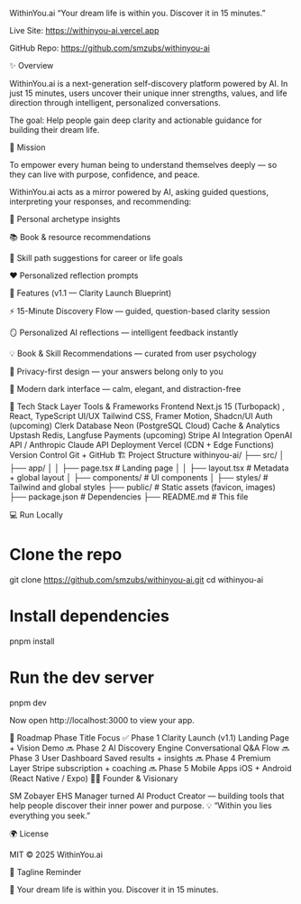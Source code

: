 WithinYou.ai
“Your dream life is within you. Discover it in 15 minutes.”

Live Site: https://withinyou-ai.vercel.app

GitHub Repo: https://github.com/smzubs/withinyou-ai

✨ Overview

WithinYou.ai is a next-generation self-discovery platform powered by AI.
In just 15 minutes, users uncover their unique inner strengths, values, and life direction through intelligent, personalized conversations.

The goal: Help people gain deep clarity and actionable guidance for building their dream life.

🧠 Mission

To empower every human being to understand themselves deeply —
so they can live with purpose, confidence, and peace.

WithinYou.ai acts as a mirror powered by AI, asking guided questions, interpreting your responses, and recommending:

🎯 Personal archetype insights

📚 Book & resource recommendations

🧩 Skill path suggestions for career or life goals

❤️ Personalized reflection prompts

🚀 Features (v1.1 — Clarity Launch Blueprint)

⚡ 15-Minute Discovery Flow — guided, question-based clarity session

🪞 Personalized AI reflections — intelligent feedback instantly

💡 Book & Skill Recommendations — curated from user psychology

🔐 Privacy-first design — your answers belong only to you

🌙 Modern dark interface — calm, elegant, and distraction-free

🧰 Tech Stack
Layer	Tools & Frameworks
Frontend	Next.js 15 (Turbopack)
, React, TypeScript
UI/UX	Tailwind CSS, Framer Motion, Shadcn/UI
Auth (upcoming)	Clerk
Database	Neon (PostgreSQL Cloud)
Cache & Analytics	Upstash Redis, Langfuse
Payments (upcoming)	Stripe
AI Integration	OpenAI API / Anthropic Claude API
Deployment	Vercel (CDN + Edge Functions)
Version Control	Git + GitHub
🏗️ Project Structure
withinyou-ai/
├── src/
│   ├── app/
│   │   ├── page.tsx          # Landing page
│   │   ├── layout.tsx        # Metadata + global layout
│   ├── components/           # UI components
│   ├── styles/               # Tailwind and global styles
├── public/                   # Static assets (favicon, images)
├── package.json              # Dependencies
├── README.md                 # This file

💻 Run Locally
# Clone the repo
git clone https://github.com/smzubs/withinyou-ai.git
cd withinyou-ai

# Install dependencies
pnpm install

# Run the dev server
pnpm dev


Now open http://localhost:3000
 to view your app.

🧩 Roadmap
Phase	Title	Focus
✅ Phase 1	Clarity Launch (v1.1)	Landing Page + Vision Demo
🔜 Phase 2	AI Discovery Engine	Conversational Q&A Flow
🔜 Phase 3	User Dashboard	Saved results + insights
🔜 Phase 4	Premium Layer	Stripe subscription + coaching
🔜 Phase 5	Mobile Apps	iOS + Android (React Native / Expo)
👨‍💻 Founder & Visionary

SM Zobayer
EHS Manager turned AI Product Creator — building tools that help people discover their inner power and purpose.
💡 “Within you lies everything you seek.”

🌍 License

MIT © 2025 WithinYou.ai

🧭 Tagline Reminder

🌱 Your dream life is within you. Discover it in 15 minutes.